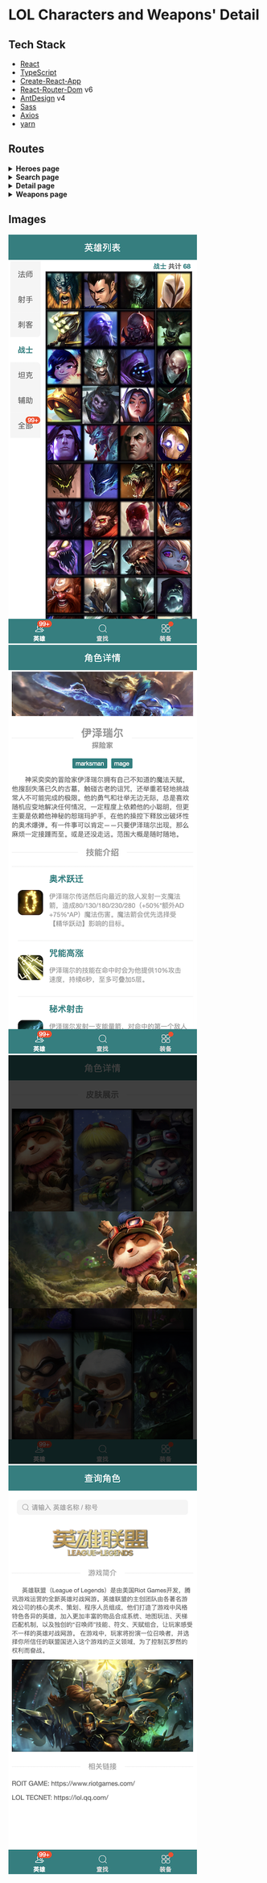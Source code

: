 # LOL Characters and Weapons' Detail

## Tech Stack

- [React]()
- [TypeScript]()
- [Create-React-App]()
- [React-Router-Dom]() v6
- [AntDesign]() v4
- [Sass]()
- [Axios]()
- [yarn]()

## Routes

<details>
<summary><b>Heroes page</b></summary>
Characters' list, divided into 7 types.
</details>

<details>
<summary><b>Search page</b></summary>
Only support character's name and nickname
</details>

<details>
<summary><b>Detail page</b></summary>
Current character's background story description, skills introduction and hero's skins.
</details>

<details>
<summary><b>Weapons page</b></summary>
developing...
</details>

## Images

![](./public/images/heroes.png)
![](./public/images/detail-info.png)
![](./public/images/detail-skin.png)
![](./public/images/search.png)
